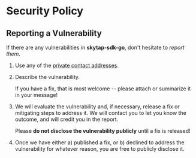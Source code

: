 # Security Policy

## Reporting a Vulnerability

If there are any vulnerabilities in **skytap-sdk-go**, don't hesitate to _report them_.

1. Use any of the [private contact addresses](https://github.com/YojimboSecurity/skytap-sdk-go#support).
2. Describe the vulnerability.

   If you have a fix, that is most welcome -- please attach or summarize it in your message!

3. We will evaluate the vulnerability and, if necessary, release a fix or mitigating steps to address it. We will contact you to let you know the outcome, and will credit you in the report.

   Please **do not disclose the vulnerability publicly** until a fix is released!

4. Once we have either a) published a fix, or b) declined to address the vulnerability for whatever reason, you are free to publicly disclose it.
